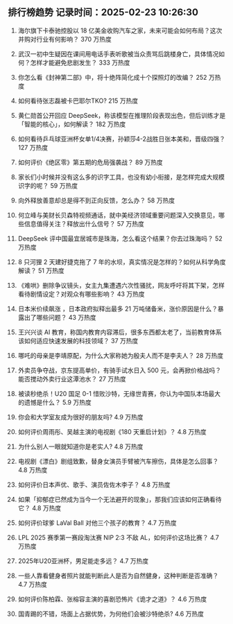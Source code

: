 
## 排行榜趋势 记录时间：2025-02-23 10:26:30
  
  1. 海尔旗下卡泰驰控股以 18 亿美金收购汽车之家，未来可能会如何布局？这次并购对行业有何影响？ 370 万热度
    
  2. 武汉一初中生疑因在课间用电话手表听歌被当众责骂后跳楼身亡，具体情况如何？怎样才能避免悲剧发生？ 333 万热度
    
  3. 你怎么看《封神第二部》中，将十绝阵简化成十个探照灯的改编？ 252 万热度
    
  4. 如何看待张志磊被卡巴耶尔TKO? 215 万热度
    
  5. 黄仁勋首公开回应 DeepSeek，称该模型在推理阶段表现出色，但后训练才是「智能的核心」，如何解读？ 182 万热度
    
  6. 如何看待乒乓球亚洲杯女单1/4决赛，孙颖莎4-2战胜日张本美和，晋级四强？ 127 万热度
    
  7. 如何评价《绝区零》第五期的危局强袭战？ 89 万热度
    
  8. 家长们小时候并没有这么多的识字工具，也没有幼小衔接，是怎样完成大规模识字的呢？ 59 万热度
    
  9. 向外释放善意却总是得不到正向反馈，怎么办？ 58 万热度
    
  10. 何立峰与美财长贝森特视频通话，就中美经济领域重要问题深入交换意见，哪些信息值得关注？释放出什么信号？ 57 万热度
    
  11. DeepSeek 评中国最宜居城市是珠海，怎么看这个结果？你去过珠海吗？ 52 万热度
    
  12. 8 只河狸 2 天建好捷克拖了 7 年的水坝，真实情况是怎样的？如何从科学角度解读？ 51 万热度
    
  13. 《难哄》删除争议镜头，女主九集遭遇六次性骚扰，网友呼吁将其下架，怎样看待剧情设定？对观众有哪些影响？ 43 万热度
    
  14. 日本米价续飙涨 ，日本政府拟释出最多 21 万吨储备米，涨价原因是什么？暴露出了哪些问题？ 43 万热度
    
  15. 王兴兴谈 AI 教育，称国内教育内容滞后，很多东西都太老了，当前教育体系该如何适应快速发展的科技领域？ 37 万热度
    
  16. 哪吒的母亲是李靖原配，为什么大家称她为殷夫人而不是李夫人？ 28 万热度
    
  17. 外卖员争夺战，京东提高单价，有骑手试水日入 500 元，会再掀价格战吗？能否搅动外卖行业这潭池水？ 27 万热度
    
  18. 被读秒绝杀！U20 国足 0-1 惜败沙特，无缘世青赛，你认为中国队本场最大的遗憾是什么？ 5.9 万热度
    
  19. 你会和大学室友成为很好的朋友吗? 4.9 万热度
    
  20. 如何评价周雨彤、吴越主演的电视剧《180 天重启计划》？ 4.8 万热度
    
  21. 为什么别人一眼就知道你是老实人? 4.8 万热度
    
  22. 电视剧《漂白》剧组致歉，替身女演员手臂被汽车擦伤，具体是怎么回事？ 4.8 万热度
    
  23. 如何评价日本声优、歌手、演员佐佐木李子？ 4.8 万热度
    
  24. 如果「抑郁症已然成为当今一个无法避开的现象」，那我们应该如何正确看待它？ 4.8 万热度
    
  25. 如何评价球爹 LaVal Ball 对他三个孩子的教育？ 4.7 万热度
    
  26. LPL 2025 赛季第一赛段淘汰赛 NIP 2:3 不敌 AL，如何评价这场比赛？ 4.7 万热度
    
  27. 2025年U20亚洲杯，男足能走多远？ 4.7 万热度
    
  28. 一些人靠看健身者照片就能判断此人是否为自然健身，这种判断是否准确？ 4.7 万热度
    
  29. 如何评价陈柏霖、张榕容主演的喜剧恐怖片《诡才之道》？ 4.6 万热度
    
  30. 国青踢的不错，场面上占据优势，为何他们会被沙特绝杀? 4.6 万热度
    